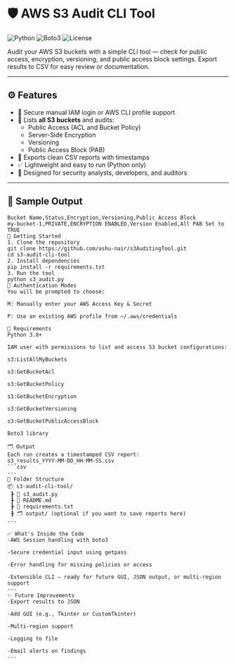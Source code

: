 # 🛡️ AWS S3 Audit CLI Tool

![Python](https://img.shields.io/badge/Python-3.8%2B-blue?logo=python)
![Boto3](https://img.shields.io/badge/Boto3-AWS-yellow?logo=amazon-aws)
![License](https://img.shields.io/badge/License-MIT-green)

Audit your AWS S3 buckets with a simple CLI tool — check for public access, encryption, versioning, and public access block settings. Export results to CSV for easy review or documentation.

---

## ⚙️ Features

- 🔐 Secure manual IAM login or AWS CLI profile support
- 📂 Lists **all S3 buckets** and audits:
  - Public Access (ACL and Bucket Policy)
  - Server-Side Encryption
  - Versioning
  - Public Access Block (PAB)
- 🧾 Exports clean CSV reports with timestamps
- ✅ Lightweight and easy to run (Python only)
- 🧠 Designed for security analysts, developers, and auditors

---

## 📸 Sample Output

```csv
Bucket Name,Status,Encryption,Versioning,Public Access Block
my-bucket-1,PRIVATE,ENCRYPTION ENABLED,Version Enabled,All PAB Set to TRUE
🚀 Getting Started
1. Clone the repository
git clone https://github.com/ashu-nair/s3AuditingTool.git
cd s3-audit-cli-tool
2. Install dependencies
pip install -r requirements.txt
3. Run the tool
python s3_audit.py
🔐 Authentication Modes
You will be prompted to choose:

M: Manually enter your AWS Access Key & Secret

P: Use an existing AWS profile from ~/.aws/credentials

📝 Requirements
Python 3.8+

IAM user with permissions to list and access S3 bucket configurations:

s3:ListAllMyBuckets

s3:GetBucketAcl

s3:GetBucketPolicy

s3:GetBucketEncryption

s3:GetBucketVersioning

s3:GetBucketPublicAccessBlock

Boto3 library

🗂️ Output
Each run creates a timestamped CSV report:
s3_results_YYYY-MM-DD_HH-MM-SS.csv
```csv
---
🔧 Folder Structure
📦 s3-audit-cli-tool/
 ┣ 📜 s3_audit.py
 ┣ 📄 README.md
 ┣ 📄 requirements.txt
 ┣ 🗂️ output/ (optional if you want to save reports here)
---

✅ What's Inside the Code
-AWS Session handling with boto3

-Secure credential input using getpass

-Error handling for missing policies or access

-Extensible CLI — ready for future GUI, JSON output, or multi-region support
---
✨ Future Improvements
-Export results to JSON

-Add GUI (e.g., Tkinter or CustomTkinter)

-Multi-region support

-Logging to file

-Email alerts on findings
---